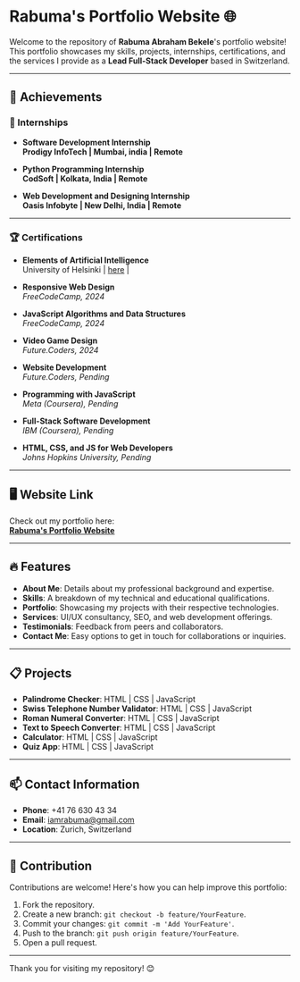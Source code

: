 # Rabuma's Portfolio Website 🌐

Welcome to the repository of **Rabuma Abraham Bekele**'s portfolio website!  
This portfolio showcases my skills, projects, internships, certifications, and the services I provide as a **Lead Full-Stack Developer** based in Switzerland.  

---

## 🌟 Achievements
### 📌 Internships
- **Software Development Internship**  
  **Prodigy InfoTech | Mumbai, india | Remote**
  
- **Python Programming Internship**  
  **CodSoft | Kolkata, India | Remote**  

- **Web Development and Designing Internship**  
  **Oasis Infobyte | New Delhi, India | Remote**  

---

### 🏆 Certifications
- **Elements of Artificial Intelligence**  
  University of Helsinki | [here](https://rabumaabraham.github.io/movie-recommendation-app/) |

- **Responsive Web Design**  
  _FreeCodeCamp, 2024_  

- **JavaScript Algorithms and Data Structures**  
  _FreeCodeCamp, 2024_  

- **Video Game Design**  
  _Future.Coders, 2024_  

- **Website Development**  
  _Future.Coders, Pending_  

- **Programming with JavaScript**  
  _Meta (Coursera), Pending_  

- **Full-Stack Software Development**  
  _IBM (Coursera), Pending_  

- **HTML, CSS, and JS for Web Developers**  
  _Johns Hopkins University, Pending_  

---

## 🖥️ Website Link
Check out my portfolio here:  
**[Rabuma's Portfolio Website](https://username.github.io/)**  

---

## 🔥 Features
- **About Me**: Details about my professional background and expertise.  
- **Skills**: A breakdown of my technical and educational qualifications.  
- **Portfolio**: Showcasing my projects with their respective technologies.  
- **Services**: UI/UX consultancy, SEO, and web development offerings.  
- **Testimonials**: Feedback from peers and collaborators.  
- **Contact Me**: Easy options to get in touch for collaborations or inquiries.  

---

## 📋 Projects
- **Palindrome Checker**: HTML | CSS | JavaScript  
- **Swiss Telephone Number Validator**: HTML | CSS | JavaScript  
- **Roman Numeral Converter**: HTML | CSS | JavaScript  
- **Text to Speech Converter**: HTML | CSS | JavaScript  
- **Calculator**: HTML | CSS | JavaScript  
- **Quiz App**: HTML | CSS | JavaScript  

---

## 📫 Contact Information
- **Phone**: +41 76 630 43 34  
- **Email**: iamrabuma@gmail.com  
- **Location**: Zurich, Switzerland  

---

## 🤝 Contribution
Contributions are welcome! Here's how you can help improve this portfolio:  
1. Fork the repository.  
2. Create a new branch: `git checkout -b feature/YourFeature`.  
3. Commit your changes: `git commit -m 'Add YourFeature'`.  
4. Push to the branch: `git push origin feature/YourFeature`.  
5. Open a pull request.  

---

Thank you for visiting my repository! 😊  
